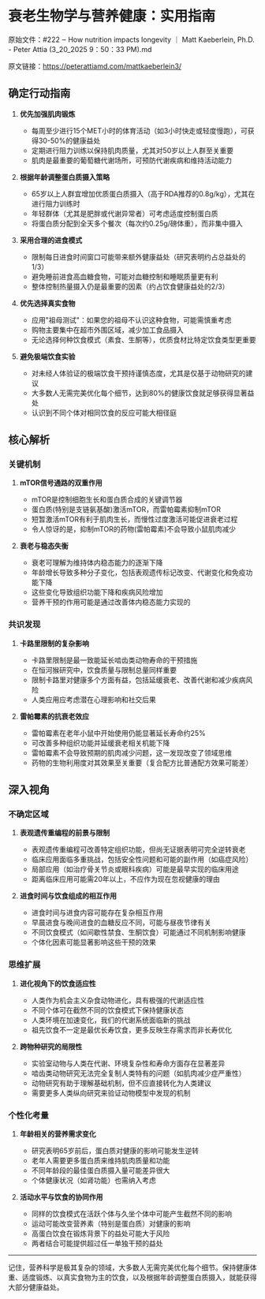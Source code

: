 # 衰老生物学与营养健康：实用指南

原始文件：#222 ‒ How nutrition impacts longevity ｜ Matt Kaeberlein, Ph.D. - Peter Attia (3_20_2025 9：50：33 PM).md

原文链接：https://peterattiamd.com/mattkaeberlein3/

<YouTube videoId="4sqyGwqyAao" />

## 确定行动指南

1. **优先加强肌肉锻炼**
   - 每周至少进行15个MET小时的体育活动（如3小时快走或轻度慢跑），可获得30-50%的健康益处
   - 定期进行阻力训练以保持肌肉质量，尤其对50岁以上人群至关重要
   - 肌肉是最重要的葡萄糖代谢场所，可预防代谢疾病和维持活动能力

2. **根据年龄调整蛋白质摄入策略**
   - 65岁以上人群宜增加优质蛋白质摄入（高于RDA推荐的0.8g/kg），尤其在进行阻力训练时
   - 年轻群体（尤其是肥胖或代谢异常者）可考虑适度控制蛋白质
   - 将蛋白质分配到全天多个餐次（每次约0.25g/磅体重），而非集中摄入

3. **采用合理的进食模式**
   - 限制每日进食时间窗口可能带来额外健康益处（研究表明约占总益处的1/3）
   - 避免睡前进食高血糖食物，可能对血糖控制和睡眠质量更有利
   - 整体控制热量摄入仍是最重要的因素（约占饮食健康益处的2/3）

4. **优先选择真实食物**
   - 应用"祖母测试"：如果您的祖母不认识这种食物，可能需慎重考虑
   - 购物主要集中在超市外围区域，减少加工食品摄入
   - 无论选择何种饮食模式（素食、生酮等），优质食材比特定饮食类型更重要

5. **避免极端饮食实验**
   - 对未经人体验证的极端饮食干预持谨慎态度，尤其是仅基于动物研究的建议
   - 大多数人无需完美优化每个细节，达到80%的健康饮食就足够获得显著益处
   - 认识到不同个体对相同饮食的反应可能大相径庭

## 核心解析

### 关键机制

1. **mTOR信号通路的双重作用**
   - mTOR是控制细胞生长和蛋白质合成的关键调节器
   - 蛋白质(特别是支链氨基酸)激活mTOR，而雷帕霉素抑制mTOR
   - 短暂激活mTOR有利于肌肉生长，而慢性过度激活可能促进衰老过程
   - 令人惊讶的是，抑制mTOR的药物(雷帕霉素)不会导致小鼠肌肉减少

2. **衰老与稳态失衡**
   - 衰老可理解为维持体内稳态能力的逐渐下降
   - 年龄增长导致多种分子变化，包括表观遗传标记改变、代谢变化和免疫功能下降
   - 这些变化导致组织功能下降和疾病风险增加
   - 营养干预的作用可能是通过改善体内稳态能力实现的

### 共识发现

1. **卡路里限制的复杂影响**
   - 卡路里限制是最一致能延长啮齿类动物寿命的干预措施
   - 在恒河猴研究中，饮食质量与限制总量同样重要
   - 限制卡路里对健康多个方面有益，包括延缓衰老、改善代谢和减少疾病风险
   - 人类应用应考虑潜在心理影响和社交后果

2. **雷帕霉素的抗衰老效应**
   - 雷帕霉素在老年小鼠中开始使用仍能显著延长寿命约25%
   - 可改善多种组织功能并延缓衰老相关机能下降
   - 雷帕霉素不会导致预期的肌肉减少问题，这一发现改变了领域思维
   - 药物的生物利用度对其效果至关重要（复合配方比普通配方效果可能差）

## 深入视角

### 不确定区域

1. **表观遗传重编程的前景与限制**
   - 表观遗传重编程可改善特定组织功能，但尚无证据表明可完全逆转衰老
   - 临床应用面临多重挑战，包括安全性问题和可能的副作用（如癌症风险）
   - 局部应用（如治疗骨关节炎或眼科疾病）可能是最早实现的临床用途
   - 距离临床应用可能需20年以上，不应作为现在忽视健康的理由

2. **进食时间与饮食组成的相互作用**
   - 进食时间与进食内容可能存在复杂相互作用
   - 早晨进食与晚间进食的血糖反应不同，可能与昼夜节律有关
   - 不同饮食模式（如间歇性禁食、生酮饮食）可能通过不同机制影响健康
   - 个体化因素可能显著影响这些干预的效果

### 思维扩展

1. **进化视角下的饮食适应性**
   - 人类作为机会主义杂食动物进化，具有极强的代谢适应性
   - 不同个体可在截然不同的饮食模式下保持健康状态
   - 人类环境在加速变化，我们的代谢系统面临新的挑战
   - 祖先饮食不一定是最优长寿饮食，更多反映生存需求而非长寿优化

2. **跨物种研究的局限性**
   - 实验室动物与人类在代谢、环境复杂性和寿命方面存在显著差异
   - 啮齿类动物研究无法完全复制人类特有的问题（如肌肉减少症严重性）
   - 动物研究有助于理解基础机制，但不应直接转化为人类建议
   - 需要更多人类纵向研究来验证动物模型中发现的机制

### 个性化考量

1. **年龄相关的营养需求变化**
   - 研究表明65岁前后，蛋白质对健康的影响可能发生逆转
   - 老年人需要更多蛋白质来维持肌肉质量和功能
   - 不同年龄段的最佳蛋白质摄入量可能差异很大
   - 个体健康状况（如肾功能）也需纳入考虑

2. **活动水平与饮食的协同作用**
   - 同样的饮食模式在活跃个体与久坐个体中可能产生截然不同的影响
   - 运动可能改变营养素（特别是蛋白质）对健康的影响
   - 高蛋白饮食在锻炼背景下的益处可能大于风险
   - 两者结合可能提供超过任一单独干预的益处

---

记住，营养科学是极其复杂的领域，大多数人无需完美优化每个细节。保持健康体重、适度锻炼、以真实食物为主的饮食，以及根据年龄调整蛋白质摄入，就能获得大部分健康益处。